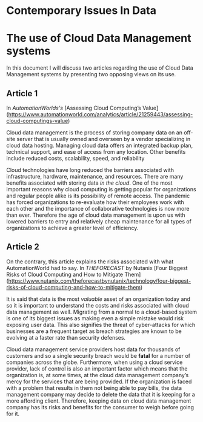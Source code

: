 # Contemporary Issues In Data

# The use of Cloud Data Management systems
In this document I will discuss two articles regarding the use of Cloud Data Management systems by presenting two opposing views on its use.

## Article 1
In _AutomationWorlds's_ [Assessing Cloud Computing’s Value]
(https://www.automationworld.com/analytics/article/21259443/assessing-cloud-computings-value)

Cloud data management is the process of storing company data on an off-site server that is usually owned and overseen by a vendor specializing in cloud data hosting. Managing cloud data offers an integrated backup plan, technical support, and ease of access from any location. Other benefits include reduced costs, scalability, speed, and reliability

Cloud technologies have long reduced the barriers associated with infrastructure, hardware, maintenance, and resources. There are many benefits associated with storing data _in the cloud_. One of the most important reasons why cloud computing is getting popular for organizations and regular people alike is its possibility of remote access. The pandemic has forced organizations to re-evaluate how their employees work with each other and the importance of collaborative technologies is now more than ever. Therefore the age of cloud data management is upon us with lowered barriers to entry and relatively cheap maintenance for all types of organizations to achieve a greater level of efficiency.

## Article 2
On the contrary, this article explains the risks associated with what AutomationWorld had to say. In _THEFORECAST_ by Nutanix [Four Biggest Risks of Cloud Computing and How to Mitigate Them] 
(https://www.nutanix.com/theforecastbynutanix/technology/four-biggest-risks-of-cloud-computing-and-how-to-mitigate-them)

It is said that data is the most _valuable_ asset of an organization today and so it is important to understand the costs and risks associated with cloud data management as well. Migrating from a normal to a cloud-based system is one of its biggest issues as making even a simple mistake would risk exposing user data. This also signifies the threat of cyber-attacks for which businesses are a frequent target as breach strategies are known to be evolving at a faster rate than security defenses. 

Cloud data management service providers host data for thousands of customers and so a single security breach would be **fatal** for a number of companies across the globe. Furthermore, when using a cloud service provider, lack of control is also an important factor which means that the organization is, at some times, at the cloud data management company’s mercy for the services that are being provided. If the organization is faced with a problem that results in them not being able to pay bills, the data management company may decide to delete the data that it is keeping for a more affording client. Therefore, keeping data on cloud data management company has its risks and benefits for the consumer to weigh before going for it.

